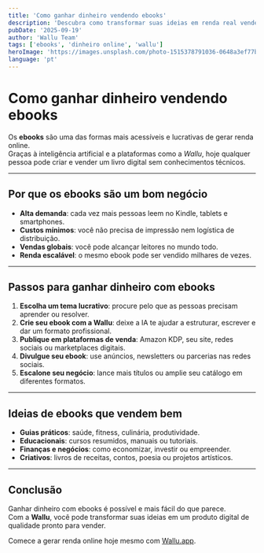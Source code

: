 ```yaml
---
title: 'Como ganhar dinheiro vendendo ebooks'
description: 'Descubra como transformar suas ideias em renda real vendendo livros digitais com a Wallu.'
pubDate: '2025-09-19'
author: 'Wallu Team'
tags: ['ebooks', 'dinheiro online', 'wallu']
heroImage: 'https://images.unsplash.com/photo-1515378791036-0648a3ef77b2?w=800&h=400&fit=crop' # Representa ebooks e leitura digital
language: 'pt'
---
```


# Como ganhar dinheiro vendendo ebooks

Os **ebooks** são uma das formas mais acessíveis e lucrativas de gerar renda online.  
Graças à inteligência artificial e a plataformas como a *Wallu*, hoje qualquer pessoa pode criar e vender um livro digital sem conhecimentos técnicos.  

---

## Por que os ebooks são um bom negócio

- **Alta demanda**: cada vez mais pessoas leem no Kindle, tablets e smartphones.  
- **Custos mínimos**: você não precisa de impressão nem logística de distribuição.  
- **Vendas globais**: você pode alcançar leitores no mundo todo.  
- **Renda escalável**: o mesmo ebook pode ser vendido milhares de vezes.  

---

## Passos para ganhar dinheiro com ebooks

1. **Escolha um tema lucrativo**: procure pelo que as pessoas precisam aprender ou resolver.  
2. **Crie seu ebook com a Wallu**: deixe a IA te ajudar a estruturar, escrever e dar um formato profissional.  
3. **Publique em plataformas de venda**: Amazon KDP, seu site, redes sociais ou marketplaces digitais.  
4. **Divulgue seu ebook**: use anúncios, newsletters ou parcerias nas redes sociais.  
5. **Escalone seu negócio**: lance mais títulos ou amplie seu catálogo em diferentes formatos.  

---

## Ideias de ebooks que vendem bem

- **Guias práticos**: saúde, fitness, culinária, produtividade.  
- **Educacionais**: cursos resumidos, manuais ou tutoriais.  
- **Finanças e negócios**: como economizar, investir ou empreender.  
- **Criativos**: livros de receitas, contos, poesia ou projetos artísticos.  

---

## Conclusão

Ganhar dinheiro com ebooks é possível e mais fácil do que parece.  
Com a **Wallu**, você pode transformar suas ideias em um produto digital de qualidade pronto para vender.  

Comece a gerar renda online hoje mesmo com [Wallu.app](https://wallu.app).